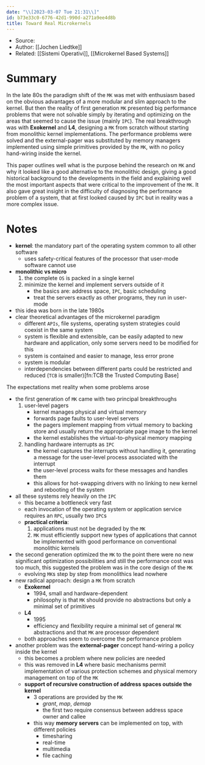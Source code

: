 ```yaml
---
date: "\\[2023-03-07 Tue 21:31\\]"
id: b73e33c0-6776-42d1-990d-a271a9ee4d8b
title: Toward Real Microkernels
---
```


- Source:
- Author: [[Jochen Liedtke]]
- Related: [[Sistemi Operativi]], [[Microkernel Based Systems]]

# Summary

In the late 80s the paradigm shift of the `MK` was met with enthusiasm based on the obvious advantages of a more modular and slim approach to the kernel. But then the reality of first generation `MK` presented big performance problems that were not solvable simply by iterating and optimizing on the areas that seemed to cause the issue (mainly `IPC`). The real breakthrough was with **Exokernel** and **L4**, designing a `MK` from scratch without starting from monolithic kernel implementations. The performance problems were solved and the external-pager was substituted by memory managers implemented using simple primitives provided by the `MK`, with no policy hand-wiring inside the kernel.

This paper outlines well what is the purpose behind the research on `MK` and why it looked like a good alternative to the monolithic design, giving a good historical background to the developments in the field and explaining well the most important aspects that were critical to the improvement of the `MK`. It also gave great insight in the difficulty of diagnosing the performance problem of a system, that at first looked caused by `IPC` but in reality was a more complex issue.

# Notes

- **kernel**: the mandatory part of the operating system common to all other software
  - uses safety-critical features of the processor that user-mode software cannot use
- **monolithic vs micro**
  1.  the complete `OS` is packed in a single kernel
  2.  minimize the kernel and implement servers outside of it
      - the basics are: address space, `IPC`, basic scheduling
      - treat the servers exactly as other programs, they run in user-mode
- this idea was born in the late 1980s
- clear theoretical advantages of the microkernel paradigm
  - different `APIs`, file systems, operating system strategies could coexist in the same system
  - system is flexible and extensible, can be easily adapted to new hardware and application, only some servers need to be modified for this
  - system is contained and easier to manage, less error prone
  - system is modular
  - interdependencies between different parts could be restricted and reduced (`TCB` is smaller)\[fn:TCB the Trusted Computing Base\]

The expectations met reality when some problems arose

- the first generation of `MK` came with two principal breakthroughs
  1.  user-level pagers
      - kernel manages physical and virtual memory
      - forwards page faults to user-level servers
      - the pagers implement mapping from virtual memory to backing store and usually return the appropriate page image to the kernel
      - the kernel establishes the virtual-to-physical memory mapping
  2.  handling hardware interrupts as `IPC`
      - the kernel captures the interrupts without handling it, generating a message for the user-level process associated with the interrupt
      - the user-level process waits for these messages and handles them
      - this allows for hot-swapping drivers with no linking to new kernel and rebooting of the system
- all these systems rely heavily on the `IPC`
  - this became a bottleneck very fast
  - each invocation of the operating system or application service requires an `RPC`, usually two `IPC`​s
  - **practical criteria**:
    1.  applications must not be degraded by the `MK`
    2.  `MK` must efficiently support new types of applications that cannot be implemented with good performance on conventional monolithic kernels
- the second generation optimized the `MK` to the point there were no new significant optimization possibilities and still the performance cost was too much, this suggested the problem was in the core design of the `MK`
  - evolving `MK`​s step by step from monolithics lead nowhere
- new radical approach: design a `MK` from scratch
  - **Exokernel**
    - 1994, small and hardware-dependent
    - philosophy is that `MK` should provide no abstractions but only a minimal set of primitives
  - **L4**
    - 1995
    - efficiency and flexibility require a minimal set of general `MK` abstractions and that `MK` are processor dependent
  - both approaches seem to overcome the performance problem
- another problem was the **external-pager** concept hand-wiring a policy inside the kernel
  - this becomes a problem where new policies are needed
  - this was removed in **L4** where basic mechanisms permit implementation of various protection schemes and physical memory management on top of the `MK`
  - **support of recursive construction of address spaces outside the kernel**
    - 3 operations are provided by the `MK`
      - *grant*, *map*, *demap*
      - the first two require consensus between address space owner and callee
    - this way **memory servers** can be implemented on top, with different policies
      - timesharing
      - real-time
      - multimedia
      - file caching
